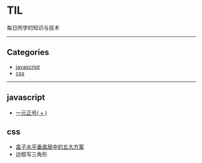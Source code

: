 # TIL

每日所学的知识与技术

***



## Categories

* [javascript](#javascript)
* [css](#css)

***

## javascript

* [一元正号( + )](https://github.com/Cavendish-Deng/TIL/blob/master/javascript/plus%20operator.md)

## css

* [盒子水平垂直居中的五大方案](https://github.com/Cavendish-Deng/TIL/blob/master/css/%E7%9B%92%E5%AD%90%E6%B0%B4%E5%B9%B3%E5%9E%82%E7%9B%B4%E5%B1%85%E4%B8%AD%E7%9A%84%E4%BA%94%E5%A4%A7%E6%96%B9%E6%A1%88.md)
* 边框写三角形
